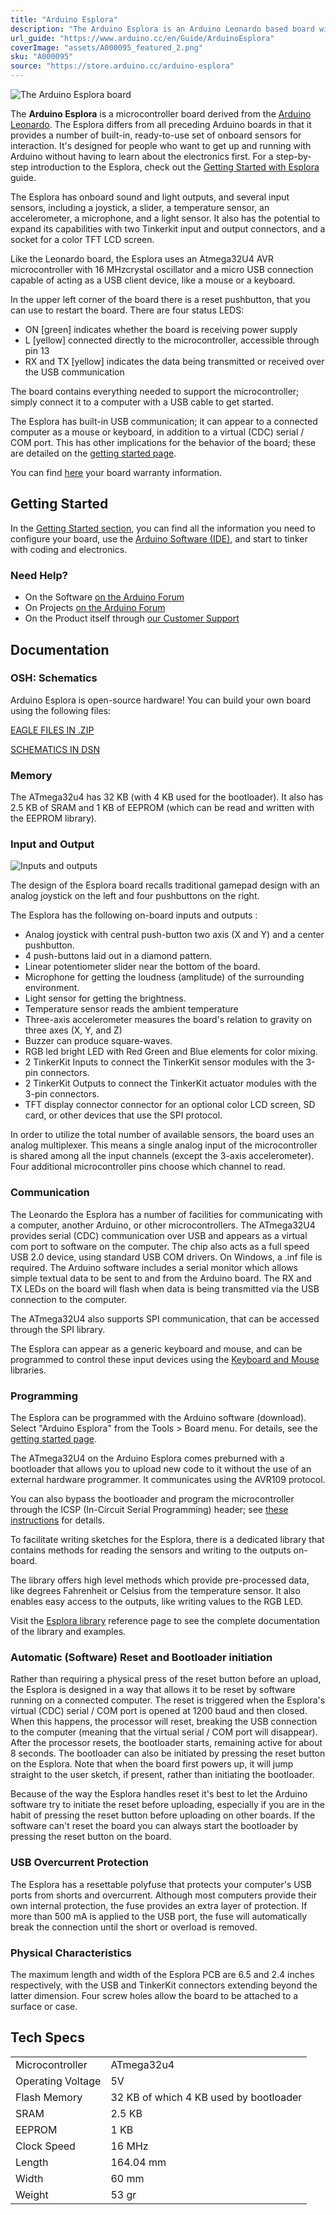 ```yaml
---
title: "Arduino Esplora"
description: "The Arduino Esplora is an Arduino Leonardo based board with integrated sensors and actuators"
url_guide: "https://www.arduino.cc/en/Guide/ArduinoEsplora"
coverImage: "assets/A000095_featured_2.png"
sku: "A000095"
source: "https://store.arduino.cc/arduino-esplora"
---
```


![The Arduino Esplora board](./assets/A000095_top_2.jpg)

The **Arduino Esplora** is a microcontroller board derived from the [Arduino Leonardo](https://www.arduino.cc/en/Guide/ArduinoLeonardo). The Esplora differs from all preceding Arduino boards in that it provides a number of built-in, ready-to-use set of onboard sensors for interaction. It's designed for people who want to get up and running with Arduino without having to learn about the electronics first. For a step-by-step introduction to the Esplora, check out the [Getting Started with Esplora](https://www.arduino.cc/en/Guide/ArduinoEsplora) guide.

The Esplora has onboard sound and light outputs, and several input sensors, including a joystick, a slider, a temperature sensor, an accelerometer, a microphone, and a light sensor. It also has the potential to expand its capabilities with two Tinkerkit input and output connectors, and a socket for a color TFT LCD screen.

Like the Leonardo board, the Esplora uses an Atmega32U4 AVR microcontroller with 16 MHzcrystal oscillator and a micro USB connection capable of acting as a USB client device, like a mouse or a keyboard.

In the upper left corner of the board there is a reset pushbutton, that you can use to restart the board. There are four status LEDS:

* ON \[green\] indicates whether the board is receiving power supply
* L \[yellow\] connected directly to the microcontroller, accessible through pin 13
* RX and TX \[yellow\] indicates the data being transmitted or received over the USB communication

The board contains everything needed to support the microcontroller; simply connect it to a computer with a USB cable to get started.

The Esplora has built-in USB communication; it can appear to a connected computer as a mouse or keyboard, in addition to a virtual (CDC) serial / COM port. This has other implications for the behavior of the board; these are detailed on the [getting started page](https://www.arduino.cc/en/Guide/ArduinoEsplora).

You can find [here](https://www.arduino.cc/en/Main/warranty) your board warranty information.

## Getting Started

In the [Getting Started section](https://www.arduino.cc/en/Guide/ArduinoEsplora), you can find all the information you need to configure your board, use the [Arduino Software (IDE)](https://www.arduino.cc/en/Main/Software), and start to tinker with coding and electronics.

### Need Help?

* On the Software [on the Arduino Forum](https://forum.arduino.cc/index.php?board=93.0)
* On Projects [on the Arduino Forum](https://forum.arduino.cc/index.php?board=3.0)
* On the Product itself through [our Customer Support](https://support.arduino.cc/hc)

## Documentation

### OSH: Schematics

Arduino Esplora is open-source hardware! You can build your own board using the following files:

[EAGLE FILES IN .ZIP](https://www.arduino.cc/en/uploads/Main/arduino-esplora-reference-design.zip) 

[SCHEMATICS IN DSN](https://www.arduino.cc/en/uploads/Main/arduino-esplora-schematic.pdf)

### Memory

The ATmega32u4 has 32 KB (with 4 KB used for the bootloader). It also has 2.5 KB of SRAM and 1 KB of EEPROM (which can be read and written with the EEPROM library).

### Input and Output

![Inputs and outputs](assets/8209014766_1b5a58e3c2_c.jpg)

The design of the Esplora board recalls traditional gamepad design with an analog joystick on the left and four pushbuttons on the right.

The Esplora has the following on-board inputs and outputs :

* Analog joystick with central push-button two axis (X and Y) and a center pushbutton.
* 4 push-buttons laid out in a diamond pattern.
* Linear potentiometer slider near the bottom of the board.
* Microphone for getting the loudness (amplitude) of the surrounding environment.
* Light sensor for getting the brightness.
* Temperature sensor reads the ambient temperature
* Three-axis accelerometer measures the board's relation to gravity on three axes (X, Y, and Z)
* Buzzer can produce square-waves.
* RGB led bright LED with Red Green and Blue elements for color mixing.
* 2 TinkerKit Inputs to connect the TinkerKit sensor modules with the 3-pin connectors.
* 2 TinkerKit Outputs to connect the TinkerKit actuator modules with the 3-pin connectors.
* TFT display connector connector for an optional color LCD screen, SD card, or other devices that use the SPI protocol.

In order to utilize the total number of available sensors, the board uses an analog multiplexer. This means a single analog input of the microcontroller is shared among all the input channels (except the 3-axis accelerometer). Four additional microcontroller pins choose which channel to read.

### Communication

The Leonardo the Esplora has a number of facilities for communicating with a computer, another Arduino, or other microcontrollers. The ATmega32U4 provides serial (CDC) communication over USB and appears as a virtual com port to software on the computer. The chip also acts as a full speed USB 2.0 device, using standard USB COM drivers. On Windows, a .inf file is required. The Arduino software includes a serial monitor which allows simple textual data to be sent to and from the Arduino board. The RX and TX LEDs on the board will flash when data is being transmitted via the USB connection to the computer.

The ATmega32U4 also supports SPI communication, that can be accessed through the SPI library.

The Esplora can appear as a generic keyboard and mouse, and can be programmed to control these input devices using the [Keyboard and Mouse](https://www.arduino.cc/en/Reference/MouseKeyboard) libraries.

### Programming

The Esplora can be programmed with the Arduino software (download). Select "Arduino Esplora" from the Tools > Board menu. For details, see the [getting started page](https://www.arduino.cc/en/Guide/ArduinoEsplora).

The ATmega32U4 on the Arduino Esplora comes preburned with a bootloader that allows you to upload new code to it without the use of an external hardware programmer. It communicates using the AVR109 protocol.

You can also bypass the bootloader and program the microcontroller through the ICSP (In-Circuit Serial Programming) header; see [these instructions](https://www.arduino.cc/en/Hacking/Programmer) for details.

To facilitate writing sketches for the Esplora, there is a dedicated library that contains methods for reading the sensors and writing to the outputs on-board.

The library offers high level methods which provide pre-processed data, like degrees Fahrenheit or Celsius from the temperature sensor. It also enables easy access to the outputs, like writing values to the RGB LED.

Visit the [Esplora library](https://www.arduino.cc/en/Reference/EsploraLibrary) reference page to see the complete documentation of the library and examples.

### Automatic (Software) Reset and Bootloader initiation

Rather than requiring a physical press of the reset button before an upload, the Esplora is designed in a way that allows it to be reset by software running on a connected computer. The reset is triggered when the Esplora's virtual (CDC) serial / COM port is opened at 1200 baud and then closed. When this happens, the processor will reset, breaking the USB connection to the computer (meaning that the virtual serial / COM port will disappear). After the processor resets, the bootloader starts, remaining active for about 8 seconds. The bootloader can also be initiated by pressing the reset button on the Esplora. Note that when the board first powers up, it will jump straight to the user sketch, if present, rather than initiating the bootloader.

Because of the way the Esplora handles reset it's best to let the Arduino software try to initiate the reset before uploading, especially if you are in the habit of pressing the reset button before uploading on other boards. If the software can't reset the board you can always start the bootloader by pressing the reset button on the board.

### USB Overcurrent Protection

The Esplora has a resettable polyfuse that protects your computer's USB ports from shorts and overcurrent. Although most computers provide their own internal protection, the fuse provides an extra layer of protection. If more than 500 mA is applied to the USB port, the fuse will automatically break the connection until the short or overload is removed.

### Physical Characteristics

The maximum length and width of the Esplora PCB are 6.5 and 2.4 inches respectively, with the USB and TinkerKit connectors extending beyond the latter dimension. Four screw holes allow the board to be attached to a surface or case.

## Tech Specs

|                   |                                        |
| ----------------- | -------------------------------------- |
| Microcontroller   | ATmega32u4                             |
| Operating Voltage | 5V                                     |
| Flash Memory      | 32 KB of which 4 KB used by bootloader |
| SRAM              | 2.5 KB                                 |
| EEPROM            | 1 KB                                   |
| Clock Speed       | 16 MHz                                 |
| Length            | 164.04 mm                              |
| Width             | 60 mm                                  |
| Weight            | 53 gr                                  |